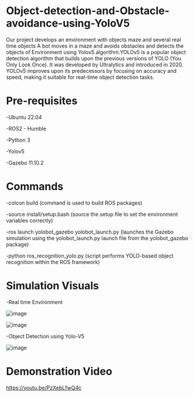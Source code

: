 # Object-detection-and-Obstacle-avoidance-using-YoloV5

Our project develops an environment with objects maze and several real time objects A bot moves in a maze and avoids obstacles and detects the objects of Environment using Yolov5 algorithm.YOLOv5 is a popular object detection algorithm that builds upon the previous versions of YOLO (You Only Look Once). It was developed by Ultralytics and introduced in 2020. YOLOv5 improves upon its predecessors by focusing on accuracy and speed, making it suitable for real-time object detection tasks.

# Pre-requisites
-Ubuntu 22.04

-ROS2 - Humble

-Python 3

-Yolov5

-Gazebo 11.10.2

# Commands
-colcon build (command is used to build ROS packages)

-source install/setup.bash (source the setup file to set the environment variables correctly)

-ros launch yolobot_gazebo yolobot_launch.py (launches the Gazebo simulation using the yolobot_launch.py launch file from the yolobot_gazebo package)

-python ros_recognition_yolo.py (script performs YOLO-based object recognition within the ROS framework)


# Simulation Visuals
-Real time Environment

![image](https://github.com/siddharth-39/Object-detection-and-Obstacle-avoidance-using-Yolo-V5/assets/135171824/6219c696-7363-40bf-ae33-4a1749935dea)

![image](https://github.com/siddharth-39/Object-detection-and-Obstacle-avoidance-using-Yolo-V5/assets/135171824/250246b9-5469-43fb-898a-a63e86743866)

-Object Detection using Yolo-V5

![image](https://github.com/siddharth-39/Object-detection-and-Obstacle-avoidance-using-Yolo-V5/assets/135171824/3ced87d6-6799-42e9-9197-81ee4065f53d)


# Demonstration Video
https://youtu.be/PzXebLfwQ4c

